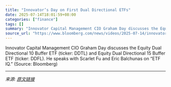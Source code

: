 ```yaml
---
title: "Innovator’s Day on First Dual Directional ETFs"
date: 2025-07-14T18:01:59+08:00
categories: ["finance"]
tags: []
summary: "Innovator Capital Management CIO Graham Day discusses the Equity Dual Directional 10 Buffer ETF (ticker: DDTL) and Equity Dual Directional 15 Buffer ETF (ticker: DDFL). He speaks with Scarlet Fu and E"
source_url: "https://www.bloomberg.com/news/videos/2025-07-14/innovator-s-day-on-first-dual-directional-etfs-video"
---
```


Innovator Capital Management CIO Graham Day discusses the Equity Dual Directional 10 Buffer ETF (ticker: DDTL) and Equity Dual Directional 15 Buffer ETF (ticker: DDFL). He speaks with Scarlet Fu and Eric Balchunas on “ETF IQ.” (Source: Bloomberg)

---

*来源: [原文链接](https://www.bloomberg.com/news/videos/2025-07-14/innovator-s-day-on-first-dual-directional-etfs-video)*
